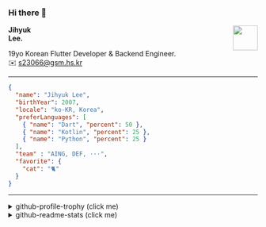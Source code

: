 ### Hi there 👋
<img src="https://github.githubassets.com/images/mona-loading-default.gif" width="50px" align="right">
</a>

**Jihyuk\
Lee.**

19yo Korean Flutter Developer & Backend Engineer.\
✉️ <s23066@gsm.hs.kr>

---

```json
{
  "name": "Jihyuk Lee",
  "birthYear": 2007,
  "locale": "ko-KR, Korea",
  "preferLanguages": [
    { "name": "Dart", "percent": 50 },
    { "name": "Kotlin", "percent": 25 },
    { "name": "Python", "percent": 25 }
  ],
  "team" : "AING, DEF, ···",
  "favorite": {
    "cat": "🐈"
  }
}
```
---
<details>
  <summary>github-profile-trophy (click me)</summary>
  
![](https://github-profile-trophy.vercel.app/?username=withJihyuk&row=1&column=8&theme=nord)
  
</details>
<details>
  <summary>github-readme-stats (click me)</summary>
  
<!--START_SECTION:waka-->
![Code Time](http://img.shields.io/badge/Code%20Time-836%20hrs%209%20mins-blue)

![Lines of code](https://img.shields.io/badge/%EC%A0%80%EB%8A%94%20%EC%97%AC%ED%83%9C%EA%B9%8C%EC%A7%80%20-822.8%20thousand%20%EC%A4%84%EC%9D%98%20%EC%BD%94%EB%93%9C%EB%A5%BC%20%EC%9E%91%EC%84%B1%ED%96%88%EC%96%B4%EC%9A%94.-blue)

**저는 아침형 인간이에요. 🐤** 

```text
🌞 아침                     832 commits         █████░░░░░░░░░░░░░░░░░░░░   20.06 % 
🌆 낮　                     1501 commits        █████████░░░░░░░░░░░░░░░░   36.19 % 
🌃 저녁                     1451 commits        █████████░░░░░░░░░░░░░░░░   34.98 % 
🌙 밤　                     364 commits         ██░░░░░░░░░░░░░░░░░░░░░░░   08.78 % 
```


📊 **저는 이번주를 이렇게 시간을 보냈어요.** 

```text
🕑︎ Timezone: Asia/Seoul

💬 프로그래밍 언어들: 
Kotlin                   6 hrs 24 mins       ██████████████████████░░░   89.32 % 
YAML                     29 mins             ██░░░░░░░░░░░░░░░░░░░░░░░   06.83 % 
Groovy                   5 mins              ░░░░░░░░░░░░░░░░░░░░░░░░░   01.22 % 
XML                      4 mins              ░░░░░░░░░░░░░░░░░░░░░░░░░   00.93 % 
Dart                     3 mins              ░░░░░░░░░░░░░░░░░░░░░░░░░   00.75 % 

🔥 에디터들: 
IntelliJ IDEA            6 hrs 14 mins       ██████████████████████░░░   87.11 % 
Android Studio           48 mins             ███░░░░░░░░░░░░░░░░░░░░░░   11.26 % 
VS Code                  6 mins              ░░░░░░░░░░░░░░░░░░░░░░░░░   01.62 % 

💻 운영 체제들: 
Mac                      7 hrs 10 mins       █████████████████████████   100.00 % 
```


 Last Updated on 26/04/2025 18:46:23 UTC
<!--END_SECTION:waka-->

</details>

</div>

